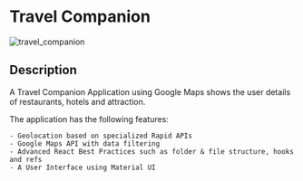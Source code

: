 # Travel Companion 
![travel_companion](https://user-images.githubusercontent.com/97635525/181762430-ee287bfb-4d87-469d-8fc0-3be7b05e4009.png)

## Description
A Travel Companion Application using Google Maps shows the user details of restaurants, hotels and attraction.

The application has the following features:

    - Geolocation based on specialized Rapid APIs
    - Google Maps API with data filtering
    - Advanced React Best Practices such as folder & file structure, hooks and refs
    - A User Interface using Material UI

